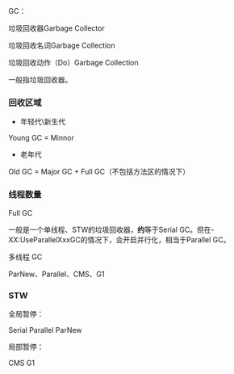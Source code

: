 GC：

垃圾回收器Garbage Collector

垃圾回收名词Garbage Collection

垃圾回收动作（Do）Garbage Collection

一般指垃圾回收器。



### 回收区域

- 年轻代\新生代

Young GC = Minnor



- 老年代

Old GC = Major GC + Full GC（不包括方法区的情况下）



### 线程数量

Full GC

一般是一个单线程、STW的垃圾回收器，**约**等于Serial GC。但在-XX:UseParallelXxxGC的情况下，会开启并行化，相当于Parallel GC。



多线程 GC 

ParNew、Parallel、CMS、G1



### STW

全局暂停：

Serial Parallel ParNew



局部暂停：

CMS G1 